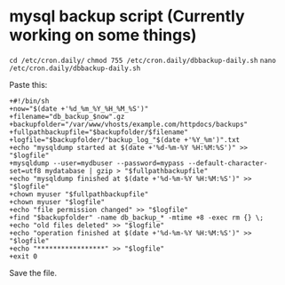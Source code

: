 # mysql backup script (Currently working on some things)
`cd /etc/cron.daily/`
`chmod 755 /etc/cron.daily/dbbackup-daily.sh`
`nano /etc/cron.daily/dbbackup-daily.sh`

Paste this:

```
+#!/bin/sh
+now="$(date +'%d_%m_%Y_%H_%M_%S')"
+filename="db_backup_$now".gz
+backupfolder="/var/www/vhosts/example.com/httpdocs/backups"
+fullpathbackupfile="$backupfolder/$filename"
+logfile="$backupfolder/"backup_log_"$(date +'%Y_%m')".txt
+echo "mysqldump started at $(date +'%d-%m-%Y %H:%M:%S')" >> "$logfile"
+mysqldump --user=mydbuser --password=mypass --default-character-set=utf8 mydatabase | gzip > "$fullpathbackupfile"
+echo "mysqldump finished at $(date +'%d-%m-%Y %H:%M:%S')" >> "$logfile"
+chown myuser "$fullpathbackupfile"
+chown myuser "$logfile"
+echo "file permission changed" >> "$logfile"
+find "$backupfolder" -name db_backup_* -mtime +8 -exec rm {} \;
+echo "old files deleted" >> "$logfile"
+echo "operation finished at $(date +'%d-%m-%Y %H:%M:%S')" >> "$logfile"
+echo "*****************" >> "$logfile"
+exit 0
```

Save the file.
